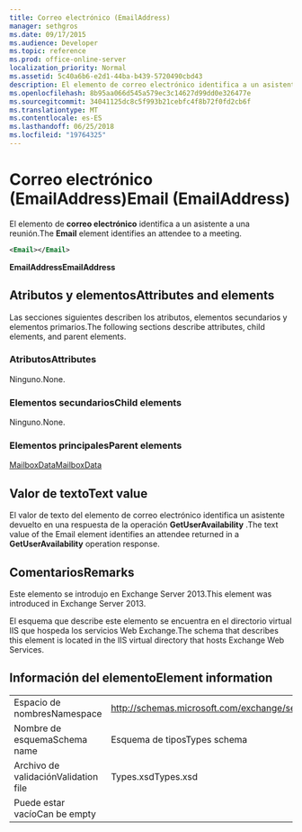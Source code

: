 ```yaml
---
title: Correo electrónico (EmailAddress)
manager: sethgros
ms.date: 09/17/2015
ms.audience: Developer
ms.topic: reference
ms.prod: office-online-server
localization_priority: Normal
ms.assetid: 5c40a6b6-e2d1-44ba-b439-5720490cbd43
description: El elemento de correo electrónico identifica a un asistente a una reunión.
ms.openlocfilehash: 8b95aa066d545a579ec3c14627d99dd0e326477e
ms.sourcegitcommit: 34041125dc8c5f993b21cebfc4f8b72f0fd2cb6f
ms.translationtype: MT
ms.contentlocale: es-ES
ms.lasthandoff: 06/25/2018
ms.locfileid: "19764325"
---
```

# <a name="email-emailaddress"></a><span data-ttu-id="c3188-103">Correo electrónico (EmailAddress)</span><span class="sxs-lookup"><span data-stu-id="c3188-103">Email (EmailAddress)</span></span>

<span data-ttu-id="c3188-104">El elemento de **correo electrónico** identifica a un asistente a una reunión.</span><span class="sxs-lookup"><span data-stu-id="c3188-104">The **Email** element identifies an attendee to a meeting.</span></span> 
  
```XML
<Email></Email>
```

 <span data-ttu-id="c3188-105">**EmailAddress**</span><span class="sxs-lookup"><span data-stu-id="c3188-105">**EmailAddress**</span></span>
## <a name="attributes-and-elements"></a><span data-ttu-id="c3188-106">Atributos y elementos</span><span class="sxs-lookup"><span data-stu-id="c3188-106">Attributes and elements</span></span>

<span data-ttu-id="c3188-107">Las secciones siguientes describen los atributos, elementos secundarios y elementos primarios.</span><span class="sxs-lookup"><span data-stu-id="c3188-107">The following sections describe attributes, child elements, and parent elements.</span></span>
  
### <a name="attributes"></a><span data-ttu-id="c3188-108">Atributos</span><span class="sxs-lookup"><span data-stu-id="c3188-108">Attributes</span></span>

<span data-ttu-id="c3188-109">Ninguno.</span><span class="sxs-lookup"><span data-stu-id="c3188-109">None.</span></span>
  
### <a name="child-elements"></a><span data-ttu-id="c3188-110">Elementos secundarios</span><span class="sxs-lookup"><span data-stu-id="c3188-110">Child elements</span></span>

<span data-ttu-id="c3188-111">Ninguno.</span><span class="sxs-lookup"><span data-stu-id="c3188-111">None.</span></span>
  
### <a name="parent-elements"></a><span data-ttu-id="c3188-112">Elementos principales</span><span class="sxs-lookup"><span data-stu-id="c3188-112">Parent elements</span></span>

[<span data-ttu-id="c3188-113">MailboxData</span><span class="sxs-lookup"><span data-stu-id="c3188-113">MailboxData</span></span>](mailboxdata.md)
  
## <a name="text-value"></a><span data-ttu-id="c3188-114">Valor de texto</span><span class="sxs-lookup"><span data-stu-id="c3188-114">Text value</span></span>

<span data-ttu-id="c3188-115">El valor de texto del elemento de correo electrónico identifica un asistente devuelto en una respuesta de la operación **GetUserAvailability** .</span><span class="sxs-lookup"><span data-stu-id="c3188-115">The text value of the Email element identifies an attendee returned in a **GetUserAvailability** operation response.</span></span> 
  
## <a name="remarks"></a><span data-ttu-id="c3188-116">Comentarios</span><span class="sxs-lookup"><span data-stu-id="c3188-116">Remarks</span></span>

<span data-ttu-id="c3188-117">Este elemento se introdujo en Exchange Server 2013.</span><span class="sxs-lookup"><span data-stu-id="c3188-117">This element was introduced in Exchange Server 2013.</span></span>
  
<span data-ttu-id="c3188-118">El esquema que describe este elemento se encuentra en el directorio virtual IIS que hospeda los servicios Web Exchange.</span><span class="sxs-lookup"><span data-stu-id="c3188-118">The schema that describes this element is located in the IIS virtual directory that hosts Exchange Web Services.</span></span>
  
## <a name="element-information"></a><span data-ttu-id="c3188-119">Información del elemento</span><span class="sxs-lookup"><span data-stu-id="c3188-119">Element information</span></span>

|||
|:-----|:-----|
|<span data-ttu-id="c3188-120">Espacio de nombres</span><span class="sxs-lookup"><span data-stu-id="c3188-120">Namespace</span></span>  <br/> |http://schemas.microsoft.com/exchange/services/2006/types  <br/> |
|<span data-ttu-id="c3188-121">Nombre de esquema</span><span class="sxs-lookup"><span data-stu-id="c3188-121">Schema name</span></span>  <br/> |<span data-ttu-id="c3188-122">Esquema de tipos</span><span class="sxs-lookup"><span data-stu-id="c3188-122">Types schema</span></span>  <br/> |
|<span data-ttu-id="c3188-123">Archivo de validación</span><span class="sxs-lookup"><span data-stu-id="c3188-123">Validation file</span></span>  <br/> |<span data-ttu-id="c3188-124">Types.xsd</span><span class="sxs-lookup"><span data-stu-id="c3188-124">Types.xsd</span></span>  <br/> |
|<span data-ttu-id="c3188-125">Puede estar vacío</span><span class="sxs-lookup"><span data-stu-id="c3188-125">Can be empty</span></span>  <br/> ||
   

